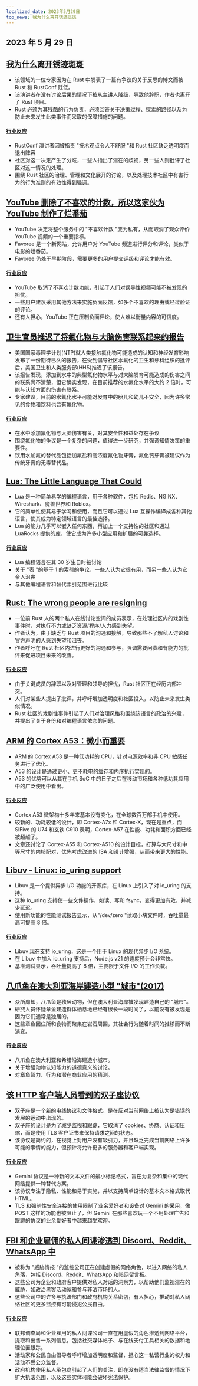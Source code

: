 ```yaml
---
localized_date: 2023年5月29日
top_news: 我为什么离开锈迹斑斑
---
```


## 2023 年 5 月 29 日

## [我为什么离开锈迹斑斑](https://www.jntrnr.com/why-i-left-rust/)

- 该领域的一位专家因为在 Rust 中发表了一篇有争议的关于反思的博文而被 Rust 和 RustConf 贬低。
- 该演讲者在没有讨论后果的情况下被从主讲人降级，导致他辞职，作者也离开了 Rust 项目。
- Rust 必须为其残酷的行为负责，必须回答关于决策过程、探索的路径以及为防止未来发生此类事件而采取的保障措施的问题。

#### [行业反应](http://news.ycombinator.com/item?id=36101501)

- RustConf 演讲者因被指责 "技术观点令人不舒服 "和 Rust 社区缺乏透明度而退出阵容
- 社区对这一决定产生了分歧，一些人指出了潜在的歧视，另一些人则批评了社区对这一情况的处理。
- 围绕 Rust 社区的治理、管理和文化展开的讨论，以及处理技术社区中有害行为的行为准则的有效性得到强调。

## [YouTube 删除了不喜欢的计数，所以这家伙为 YouTube 制作了烂番茄](https://bgr.com/tech/youtube-removed-dislike-counts-so-this-guy-made-rotten-tomatoes-for-youtube-videos/)

- YouTube 决定将整个服务中的 "不喜欢计数 "变为私有，从而取消了观众评价 YouTube 视频的一个重要指标。
- Favoree 是一个新网站，允许用户对 YouTube 频道进行评分和评论，类似于电影的烂番茄。
- Favoree 仍处于早期阶段，需要更多的用户提交评级和评论才能有效。

#### [行业反应](http://news.ycombinator.com/item?id=36105629)

- YouTube 取消了不喜欢计数功能，引起了人们对误导性视频可能不被发现的担忧。
- 一些用户建议采用其他方法来实施负面反馈，如多个不喜欢的理由或经过验证的评论。
- 还有人担心，YouTube 正在压制负面评论，使人难以衡量内容的可信度。

## [卫生官员推迟了将氟化物与大脑伤害联系起来的报告](https://www.salon.com/2023/03/16/health-officials-delayed-report-linking-fluoride-to-brain-harm_partner/)

- 美国国家毒理学计划(NTP)就人类接触氟化物可能造成的认知和神经发育影响发布了一份期待已久的报告，在受到倡导社区水氟化的卫生和牙科组织的批评后，美国卫生和人类服务部(HHS)推迟了该报告。
- 该报告发现，添加到水中的典型氟化物水平与对大脑发育可能造成的伤害之间的联系尚不清楚，但它确实发现，在目前推荐的水氟化水平的大约 2 倍时，可能与认知方面的伤害有联系。
- 专家建议，目前的水氟化水平可能对发育中的胎儿和幼儿不安全，因为许多常见的食物和饮料也含有氟化物。

#### [行业反应](http://news.ycombinator.com/item?id=36106925)

- 在水中添加氟化物与大脑伤害有关，对其安全性和益处存在争议
- 围绕氟化物的争议是一个复杂的问题，值得进一步研究，并强调知情决策的重要性。
- 饮用水加氟的替代品包括加氟盐和高浓度氟化物牙膏，氟化钙牙膏被建议作为传统牙膏的无毒替代品。

## [Lua: The Little Language That Could](https://matt.blwt.io/post/lua-the-little-language-that-could/)

- Lua 是一种简单易学的编程语言，用于各种软件，包括 Redis、NGINX、Wireshark、魔兽世界和 Roblox。
- 它的简单性使其易于学习和使用，而且它可以通过 Lua 互操作编译成各种其他语言，使其成为特定领域语言的最佳选择。
- Lua 的能力几乎可以嵌入任何东西，再加上一个支持性的社区和通过 LuaRocks 提供的库，使它成为许多小型应用和扩展的可靠选择。

#### [行业反应](http://news.ycombinator.com/item?id=36106267)

- Lua 编程语言在其 30 岁生日时被讨论
- 关于 "表 "的基于 1 的索引的争论，一些人认为它很有用，而另一些人认为它令人沮丧
- 与其他编程语言和替代索引范围进行比较

## [Rust: The wrong people are resigning](https://gist.github.com/fasterthanlime/42da9378768aebef662dd26dddf04849)

- 一位前 Rust 人的两个私人在线讨论空间的成员表示，在处理社区内的戏剧性事件时，对执行不力或缺乏资源/程序/人力感到失望。
- 作者认为，由于缺乏与 Rust 项目的沟通和接触，导致那些不了解私人讨论和官方声明的人感到失望和沮丧。
- 作者呼吁在 Rust 社区内进行更好的沟通和参与，强调需要问责和有能力的批评来促进项目未来的改善。

#### [行业反应](http://news.ycombinator.com/item?id=36106942)

- 由于关键成员的辞职以及对管理和领导的担忧，Rust 社区正在经历内部冲突。
- 人们对某些人提出了批评，并呼吁增加透明度和社区投入，以防止未来发生类似情况。
- Rust 社区的戏剧性事件引起了人们对治理风格和围绕该语言的政治的兴趣，并提出了关于身份和对编程语言依恋的问题。

## [ARM 的 Cortex A53：微小而重要](https://chipsandcheese.com/2023/05/28/arms-cortex-a53-tiny-but-important/)

- ARM 的 Cortex A53 是一种低功耗的 CPU，针对电源效率和非 CPU 敏感任务进行了优化。
- A53 的设计是通过更小、更不耗电的缓存和内序执行实现的。
- A53 的优势可以从其在手机 SoC 中的日子之后在移动市场和各种低功耗应用中的广泛使用中看出。

#### [行业反应](http://news.ycombinator.com/item?id=36102406)

- Cortex A53 微架构十多年来基本没有变化，在全球数百万部手机中使用。
- 较新的、功耗较低的设计，即 Cortex-A7x 和 Cortex-X，现在是重点，而 SiFive 的 U74 和玄铁 C910 表明，Cortex-A57 在性能、功耗和面积方面已经被超越了。
- 文章还讨论了 Cortex-A55 和 Cortex-A510 的设计目标，打算与大尺寸和中等尺寸的内核配对，优先考虑改进的 ISA 和设计增强，从而带来更大的性能。

## [Libuv - Linux: io_uring support](https://github.com/libuv/libuv/pull/3952)

- Libuv 是一个提供异步 I/O 功能的开源库，在 Linux 上引入了对 io_uring 的支持。
- 这种 io_uring 支持使一些文件操作，如读、写和 fsync，变得更加有效，并减少延迟。
- 使用新功能的性能测试报告显示，从"/dev/zero "读取小块文件时，吞吐量最高可提高 8 倍。

#### [行业反应](http://news.ycombinator.com/item?id=36106196)

- Libuv 现在支持 io_uring，这是一个用于 Linux 的现代异步 I/O 系统。
- 在 Libuv 中加入 io_uring 支持后，Node.js v21 的速度预计会非常快。
- 基准测试显示，吞吐量提高了 8 倍，主要限于文件 I/O 的工作负载。

## [八爪鱼在澳大利亚海岸建造小型 "城市"(2017)](https://arstechnica.com/science/2017/09/why-octopuses-are-building-small-cities-off-the-coast-of-australia/)

- 众所周知，八爪鱼是独居动物，但在澳大利亚海岸被发现建造自己的 "城市"。
- 研究人员怀疑章鱼建造群体栖息地已经有很长一段时间了，以前没有被发现是因为它们通常是独居的。
- 这些章鱼因住所和食物而聚集在岩石周围，其社会行为随着时间的推移而不断演变。

#### [行业反应](http://news.ycombinator.com/item?id=36103801)

- 八爪鱼在澳大利亚和希腊沿海建造小城市。
- 关于增强动物认知能力的道德意义的讨论。
- 对章鱼智力、行为和潜在商业应用的猜测。

## [该 HTTP 客户端人员看到的双子座协议](https://daniel.haxx.se/blog/2023/05/28/the-gemini-protocol-seen-by-this-http-client-person/)

- 双子座是一个新的电线协议和文件格式，是在反对当前网络上被认为是错误的发展的运动中出现的。
- 双子座的设计是为了减少监视和跟踪，它取消了 cookies、协商、认证和压缩，而是使用 TLS 客户证书来保持请求之间的状态。
- 该协议是简约的，在视觉上对用户没有吸引力，并且缺乏完成当前网络上许多可能的事情的能力，但预计将允许更多的服务器和客户端实现。

#### [行业反应](http://news.ycombinator.com/item?id=36104533)

- Gemini 协议是一种新的文本文件的最小标记格式，旨在为复杂和集中的现代网络提供一种替代方案。
- 该协议专注于隐私、性能和易于实施，并以支持简单设计的基本文本格式取代 HTML。
- TLS 和强制性安全连接的使用限制了业余爱好者和设备对 Gemini 的采用，像 POST 这样的功能也被阻止了，但 Gemini 在那些喜欢玩一个不用处理广告和跟踪的协议的业余爱好者中越来越受欢迎。

## [FBI 和企业雇佣的私人间谍渗透到 Discord、Reddit、WhatsApp 中](https://www.leefang.com/p/private-spies-hired-by-the-fbi-and)

- 被称为 "威胁情报 "的监控公司正在创建虚假的网络角色，以进入网络的私人角落，包括 Discord、Reddit、WhatsApp 和暗网留言板。
- 这些公司为企业和政府客户提供对私人对话的洞察力，以帮助他们监视潜在的威胁，如政治黑客活动家和参与非法市场的人。
- 这些公司中的许多与执法部门和政府机构关系密切，有人担心，推动对私人网络社区的更多监控有可能侵犯公民自由。

#### [行业反应](http://news.ycombinator.com/item?id=36100994)

- 联邦调查局和企业雇用的私人间谍公司一直在用虚假的角色渗透到网络平台，提取和出售一系列信息，包括社交媒体帖子、与在线支付工具相关的数据和地理位置跟踪。
- 活动家和公民自由倡导者呼吁增加透明度和监督，担心这一私营行业的权力和活动不受公众监督。
- 政府机构使用私人承包商引起了人们的关注，即在没有适当法律监督的情况下扩大执法范围，以及这些实体可能会破坏宪法保护。
